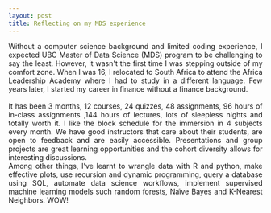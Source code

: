 ```yaml
---
layout: post
title: Reflecting on my MDS experience
---
```

<div align="justify">
Without a computer science background and limited coding experience, I expected UBC Master of Data Science (MDS) program to be challenging to say the least. However, it wasn't the first time I was stepping outside of my comfort zone. When I was 16, I relocated to South Africa to attend the Africa Leadership Academy where I had to study in a different language. Few years later, I started my career in finance without a finance background. 
<br>
</div>
<br>
<div align="justify">
It has been 3 months, 12 courses, 24 quizzes, 48 assignments, 96 hours of in-class assignments ,144 hours of lectures, lots of sleepless nights and totally worth it.  I like the block schedule for the immersion in 4 subjects every month. We have good instructors that care about their students, are open to feedback and are easily accessible. Presentations and group projects are great learning opportunities and the cohort diversity allows for interesting discussions.
<br>
Among other things, I’ve learnt to wrangle data with R and python, make effective plots, use recursion and dynamic programming, query a database using SQL, automate data science workflows, implement supervised machine learning models such random forests, Naïve Bayes and K-Nearest Neighbors. WOW!
</div>

